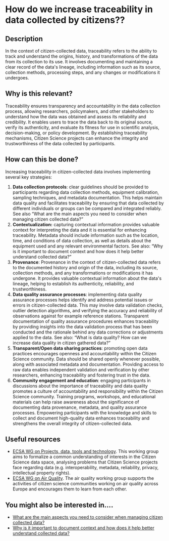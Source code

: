 # How do we increase traceability in data collected by citizens??

## Description

In the context of citizen-collected data, traceability refers to the ability to track and understand the origins, history, and transformations of the data from its collection to its use. It involves documenting and maintaining a clear record of the data's lineage, including information such as its source, collection methods, processing steps, and any changes or modifications it undergoes.

## Why is this relevant?

Traceability ensures transparency and accountability in the data collection process, allowing researchers, policymakers, and other stakeholders to understand how the data was obtained and assess its reliability and credibility. It enables users to trace the data back to its original source, verify its authenticity, and evaluate its fitness for use in scientific analysis, decision-making, or policy development. By establishing traceability mechanisms, Citizen Science projects can enhance the integrity and trustworthiness of the data collected by participants.

## How can this be done?

Increasing traceability in citizen-collected data involves implementing several key strategies:

1. **Data collection protocols**: clear guidelines should be provided to participants regarding data collection methods, equipment calibration, sampling techniques, and metadata documentation. This helps maintain data quality and facilitates traceability by ensuring that data collected by different individuals or groups can be compared and integrated reliably. See also “What are the main aspects you need to consider when managing citizen collected data?”
2. **Contextualization:** capturing contextual information provides valuable context for interpreting the data and it is essential for enhancing traceability. Metadata should include information such as the location, time, and conditions of data collection, as well as details about the equipment used and any relevant environmental factors. See also: “Why is it important to document context and how does it help better understand collected data?”
3. **Provenance**: Provenance in the context of citizen-collected data refers to the documented history and origin of the data, including its source, collection methods, and any transformations or modifications it has undergone. It provides valuable contextual information about the data's lineage, helping to establish its authenticity, reliability, and trustworthiness.
4. **Data quality assurance processes**: implementing data quality assurance processes helps identify and address potential issues or errors in citizen-collected data. This may involve data validation checks, outlier detection algorithms, and verifying the accuracy and reliability of observations against for example reference stations. Transparent documentation of quality assurance procedures enhances traceability by providing insights into the data validation process that has been conducted and the rationale behind any data corrections or adjustments applied to the data. See also: “What is data quality? How can we increase data quality in citizen gathered data?”
5. **Transparent/Open data sharing practices**: promoting open data practices encourages openness and accountability within the Citizen Science community. Data should be shared openly whenever possible, along with associated metadata and documentation. Providing access to raw data enables independent validation and verification by other researchers, enhancing traceability and fostering trust in the data.
6. **Community engagement and education**: engaging participants in discussions about the importance of traceability and data quality promotes a culture of accountability and responsibility within the Citizen Science community. Training programs, workshops, and educational materials can help raise awareness about the significance of documenting data provenance, metadata, and quality assurance processes. Empowering participants with the knowledge and skills to collect and document high-quality data enhances traceability and strengthens the overall integrity of citizen-collected data.

## Useful resources

* [ECSA WG on Projects, data, tools and technology](https://www.ecsa.ngo/working-groups/projects-data-tools-and-technology/). This working group aims to formalize a common understanding of interests in the Citizen Science data space, analysing problems that Citizen Science projects face regarding data (e.g. interoperability, metadata, reliability, privacy, intellectual property rights).
* [ECSA WG on Air Quality](https://www.ecsa.ngo/working-groups/air-quality/). The air quality working group supports the activities of citizen science communities working on air quality across Europe and encourages them to learn from each other.

## You might also be interested in….

* [What are the main aspects you need to consider when managing citizen collected data?](broken-reference)
* [Why is it important to document context and how does it help better understand collected data?](broken-reference)
